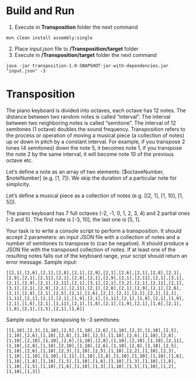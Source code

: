 # Build and Run
1. Execute in **Transposition** folder the next command
```
mvn clean install assembly:single
```
2. Place _input.json_ file to **/Transposition/target** folder
2. Execute in **/Transposition/target** folder the next command
```
java -jar transposition-1.0-SNAPSHOT-jar-with-dependencies.jar "input.json" -3
```

# Transposition
The piano keyboard is divided into octaves, each octave has 12 notes.
The distance between two random notes is called “interval”. The interval between two neighboring notes is called “semitone”. The interval of 12 semitones (1 octave) doubles the sound frequency. Transposition refers to the process or operation of moving a musical piece (a collection of notes) up or down in pitch by a constant interval. For example, if you transpose 2 tones (4 semitones) down the note 5, it becomes note 1, if you transpose the note 2 by the same interval, it will become note 10 of the previous octave etc.

Let’s define a note as an array of two elements: [$octaveNumber, $noteNumber] (e.g. [1, 7]). We skip the duration of a particular note for simplicity.

Let’s define a musical piece as a collection of notes (e.g. [[2, 1], [1, 10], [1, 5]]).

The piano keyboard has 7 full octaves (-2, -1, 0, 1, 2, 3, 4) and 2 partial ones (-3 and 5). The first note is [-3, 10], the last one is [5, 1].

Your task is to write a console script to perform a transposition. It should accept 2 parameters: an input JSON file with a collection of notes and a number of semitones to transpose to (can be negative). It should produce a JSON file with the transposed collection of notes. If at least one of the resulting notes falls out of the keyboard range, your script should return an error message.
Sample input:
```
[[2,1],[2,6],[2,1],[2,8],[2,1],[2,9],[2,1],[2,6],[2,1],[2,8],[2,1],[2,9],[2,1],[2,11],[2,1],[2,8],[2,1],[2,9],[2,1],[2,11],[2,1],[3,1],[2,1],[2,9],[2,1],[2,11],[2,1],[3,1],[2,1],[3,2],[2,1],[2,11],[2,1],[3,1],[2,1],[2,9],[2,1],[2,11],[2,1],[2,8],[2,1],[2,9],[2,1],[2,6],[2,1],[2,8],[2,1],[2,5],[2,1],[2,6],[2,1],[2,1],[2,1],[2,2],[2,1],[1,11],[2,1],[2,1],[2,1],[1,9],[2,1],[1,11],[2,1],[1,8],[2,1],[1,9],[2,1],[1,6],[2,1],[1,11],[2,1],[1,8],[2,1],[1,9],[2,1],[1,6],[2,1],[1,8],[2,1],[1,5],[2,1],[1,6]]
```
Sample output for transposing to -3 semitones:
```
[[1,10],[2,3],[1,10],[2,5],[1,10],[2,6],[1,10],[2,3],[1,10],[2,5],[1,10],[2,6],[1,10],[2,8],[1,10],[2,5],[1,10],[2,6],[1,10],[2,8],[1,10],[2,10],[1,10],[2,6],[1,10],[2,8],[1,10],[2,10],[1,10],[2,11],[1,10],[2,8],[1,10],[2,10],[1,10],[2,6],[1,10],[2,8],[1,10],[2,5],[1,10],[2,6],[1,10],[2,3],[1,10],[2,5],[1,10],[2,2],[1,10],[2,3],[1,10],[1,10],[1,10],[1,11],[1,10],[1,8],[1,10],[1,10],[1,10],[1,6],[1,10],[1,8],[1,10],[1,5],[1,10],[1,6],[1,10],[1,3],[1,10],[1,8],[1,10],[1,5],[1,10],[1,6],[1,10],[1,3],[1,10],[1,5],[1,10],[1,2],[1,10],[1,3]]
```